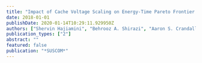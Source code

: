 ```yaml
---
title: "Impact of Cache Voltage Scaling on Energy-Time Pareto Frontier in Multicore Systems"
date: 2018-01-01
publishDate: 2020-01-14T10:29:11.929950Z
authors: ["Shervin Hajiamini", "Behrooz A. Shirazi", "Aaron S. Crandall", "Hassan Ghasemzadeh", "Chris Cain"]
publication_types: ["2"]
abstract: ""
featured: false
publication: "*SUSCOM*"
---
```


